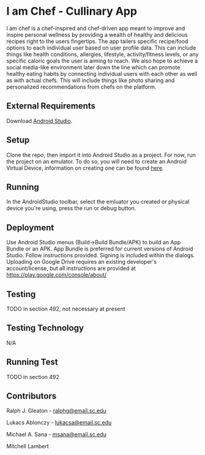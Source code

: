 # I am Chef - Cullinary App

I am chef is a  chef-inspired and chef-driven app meant to improve and inspire personal wellness by providing a wealth of healthy and delicious recipes right to the users fingertips. The app tailers specific recipe/food options to each individual user based on user profile data. This can include things like health conditions, allergies, lifestyle, activity/fitness levels, or any specific caloric goals the user is aiming to reach. We also hope to achieve a social media-like environment later down the line which can promote healthy eating habits by connecting individual users with each other as well as with actual chefs. This will include things like photo sharing and personalized recommendations from chefs on the platform.

## External Requirements
Download [Android Studio](https://developer.android.com/studio).

## Setup
Clone the repo, then import it into Android Studio as a project. For now, run the project on an emulator. To do so, you will need to create an Android Virtual Device, information on creating one can be found [here](https://developer.android.com/studio/run/managing-avds#createavd).  

## Running
In the AndroidStudio toolbar, select the emluator you created or physical device you're using,  press the run or debug button.

## Deployment
Use Android Studio menus (Build->Build Bundle/APK) to build an App Bundle or an APK. App Bundle is preferred for current versions of Android Studio. Follow instructions provided. Signing is included within the dialogs. Uploading on Google Drive requires an existing developer's account/license, but all instructions are provided at https://play.google.com/console/about/

## Testing
TODO in section 492, not necessary at present

## Testing Technology
N/A

## Running Test
TODO in section 492

## Contributors 
Ralph J. Gleaton - ralphg@email.sc.edu

Lukacs Ablonczy - lukacsa@email.sc.edu

Michael A. Sana - msana@email.sc.edu

Mitchell Lambert
